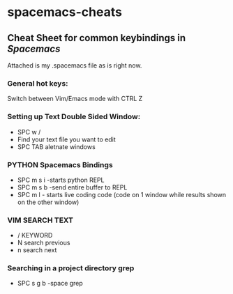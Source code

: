 # spacemacs-cheats
## Cheat Sheet for common keybindings in *Spacemacs*

Attached is my .spacemacs file as is right now.


### General hot keys:

Switch between Vim/Emacs mode with
CTRL Z


### Setting up Text Double Sided Window:
* SPC w /
* Find your text file you want to edit    
* SPC TAB aletnate windows

### PYTHON Spacemacs Bindings
* SPC m s i -starts python REPL
* SPC m s b -send entire buffer to REPL
* SPC m l   - starts live coding code (code on 1 window while results shown on the other window)


### VIM SEARCH TEXT
* / KEYWORD
* N search previous
* n search next

### Searching in a project directory grep
* SPC s g b -space grep 





